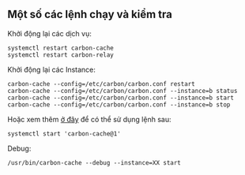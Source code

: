 ﻿## Một số các lệnh chạy và kiểm tra

Khởi động lại các dịch vụ:

	systemctl restart carbon-cache
	systemctl restart carbon-relay

Khởi động lại các Instance:

	carbon-cache --config=/etc/carbon/carbon.conf restart 
	carbon-cache --config=/etc/carbon/carbon.conf --instance=b status
	carbon-cache --config=/etc/carbon/carbon.conf --instance=b start
	carbon-cache --config=/etc/carbon/carbon.conf --instance=b stop

Hoặc xem thêm [ở đây](https://stackoverflow.com/questions/49435902/how-do-i-run-multiple-carbon-services-in-one-systemd-file) để có thể sử dụng lệnh sau: 

	systemctl start 'carbon-cache@1'

Debug:

	/usr/bin/carbon-cache --debug --instance=XX start